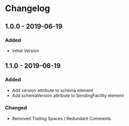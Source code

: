 # Changelog

## 1.0.0 - 2019-06-19
### Added
- Initial Version

## 1.1.0 - 2019-06-19
### Added
- Add version attribute to schema element
- Add schemaVersion attribute to SendingFacility element

### Changed
- Removed Trailing Spaces / Redundant Comments